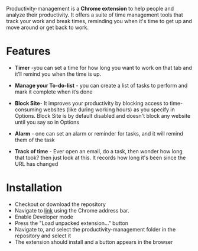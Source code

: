 Productivity-management is a **Chrome extension** to help people and analyze their productivity. It offers a suite of time management tools that track your work and break times, reminding you when it's time to get up and move around or get back to work.
# Features
* **Timer** -you can set a time for how long you want to work on that tab and it’ll remind you when the time is up.

* **Manage your To-do-list** - you can create a list of tasks to perform and mark it complete when it’s done
* **Block Site**- It improves your productivity by blocking access to time-consuming websites (like during working hours) as you specify in Options. Block Site is by default disabled and doesn't block any website until you say so in Options
* **Alarm** - one can set an alarm or reminder for tasks, and it will remind them of the task
* **Track of time** - Ever open an email, do a task, then wonder how long that took? then just look at this. It records how long it's been since the URL has changed
 
 
 
 
 # Installation
 * Checkout or download the repository
 * Navigate to [link](chrome://extensions/) using the Chrome address bar.
 * Enable Developer mode
 * Press the "Load unpacked extension..." button
 * Navigate to, and select the productivity-management folder in the repository and select it
 * The extension should install and a button appears in the browser
